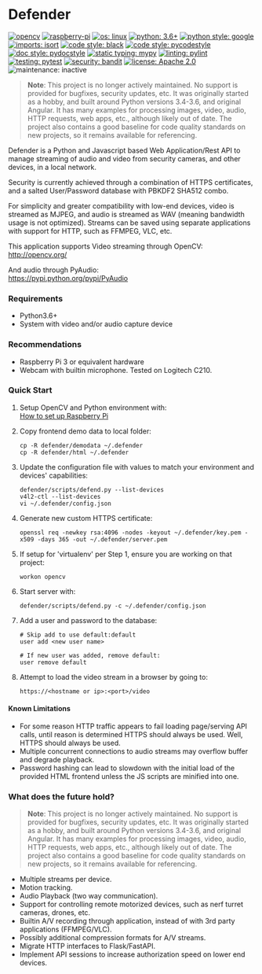 # Defender

[![opencv](https://img.shields.io/badge/-OpenCV-%23white.svg?logo=opencv&logoColor=white)](https://opencv.org/)
[![raspberry-pi](https://img.shields.io/badge/-Raspberry_Pi-C51A4A?logo=Raspberry-Pi&logoColor=white)](https://www.raspberrypi.com/)
[![os: linux](https://img.shields.io/badge/os-linux-blue)](https://docs.python.org/3.6/)
[![python: 3.6+](https://img.shields.io/badge/python-3.6_|_3.7-blue)](https://devguide.python.org/versions)
[![python style: google](https://img.shields.io/badge/python%20style-google-blue)](https://google.github.io/styleguide/pyguide.html)
[![imports: isort](https://img.shields.io/badge/%20imports-isort-%231674b1?style=flat&labelColor=ef8336)](https://github.com/PyCQA/isort)
[![code style: black](https://img.shields.io/badge/code%20style-black-000000.svg)](https://github.com/psf/black)
[![code style: pycodestyle](https://img.shields.io/badge/code%20style-pycodestyle-green)](https://github.com/PyCQA/pycodestyle)
[![doc style: pydocstyle](https://img.shields.io/badge/doc%20style-pydocstyle-green)](https://github.com/PyCQA/pydocstyle)
[![static typing: mypy](https://img.shields.io/badge/static_typing-mypy-green)](https://github.com/python/mypy)
[![linting: pylint](https://img.shields.io/badge/linting-pylint-yellowgreen)](https://github.com/PyCQA/pylint)
[![testing: pytest](https://img.shields.io/badge/testing-pytest-yellowgreen)](https://github.com/pytest-dev/pytest)
[![security: bandit](https://img.shields.io/badge/security-bandit-black)](https://github.com/PyCQA/bandit)
[![license: Apache 2.0](https://img.shields.io/badge/license-Apache_2.0-lightgrey)](LICENSE)
![maintenance: inactive](https://img.shields.io/badge/Maintenance%20Status-Inactive-yellowgreen.svg)


> **Note**: This project is no longer actively maintained. No support is provided for bugfixes, security updates, etc.
It was originally started as a hobby, and built around Python versions 3.4-3.6, and original Angular. It has many
examples for processing images, video, audio, HTTP requests, web apps, etc., although likely out of date. The project
also contains a good baseline for code quality standards on new projects, so it remains available for referencing.

Defender is a Python and Javascript based Web Application/Rest API to manage streaming of audio and
video from security cameras, and other devices, in a local network.

Security is currently achieved through a combination of HTTPS certificates, and a salted
User/Password database with PBKDF2 SHA512 combo.

For simplicity and greater compatibility with low-end devices, video is streamed as MJPEG, and audio
is streamed as WAV (meaning bandwidth usage is not optimized). Streams can be saved using separate
applications with support for HTTP, such as FFMPEG, VLC, etc.

This application supports Video streaming through OpenCV:  
http://opencv.org/

And audio through PyAudio:  
https://pypi.python.org/pypi/PyAudio


### Requirements

* Python3.6+
* System with video and/or audio capture device


### Recommendations

* Raspberry Pi 3 or equivalent hardware
* Webcam with builtin microphone. Tested on Logitech C210.


### Quick Start

1. Setup OpenCV and Python environment with:  
[How to set up Raspberry Pi](SETUP.md)

2. Copy frontend demo data to local folder:
    ```
    cp -R defender/demodata ~/.defender
    cp -R defender/html ~/.defender
    ```

3. Update the configuration file with values to match your environment and devices' capabilities:
    ```
    defender/scripts/defend.py --list-devices
    v4l2-ctl --list-devices
    vi ~/.defender/config.json
    ```

4. Generate new custom HTTPS certificate:
    ```
    openssl req -newkey rsa:4096 -nodes -keyout ~/.defender/key.pem -x509 -days 365 -out ~/.defender/server.pem
    ```

5. If setup for 'virtualenv' per Step 1, ensure you are working on that project:
    ```
    workon opencv
    ```

6. Start server with:
    ```
    defender/scripts/defend.py -c ~/.defender/config.json
    ```

7. Add a user and password to the database:
    ```
    # Skip add to use default:default
    user add <new user name>
    
    # If new user was added, remove default:
    user remove default
    ```

8. Attempt to load the video stream in a browser by going to:
    ```
    https://<hostname or ip>:<port>/video
    ```


#### Known Limitations

* For some reason HTTP traffic appears to fail loading page/serving API calls, until reason is
determined HTTPS should always be used. Well, HTTPS should always be used.
* Multiple concurrent connections to audio streams may overflow buffer and degrade playback.
* Password hashing can lead to slowdown with the initial load of the provided HTML frontend
unless the JS scripts are minified into one.


### What does the future hold?

> **Note**: This project is no longer actively maintained. No support is provided for bugfixes, security updates, etc.
It was originally started as a hobby, and built around Python versions 3.4-3.6, and original Angular. It has many
examples for processing images, video, audio, HTTP requests, web apps, etc., although likely out of date. The project
also contains a good baseline for code quality standards on new projects, so it remains available for referencing.

* Multiple streams per device.
* Motion tracking.
* Audio Playback (two way communication).
* Support for controlling remote motorized devices, such as nerf turret cameras, drones, etc.
* Builtin A/V recording through application, instead of with 3rd party applications (FFMPEG/VLC).
* Possibly additional compression formats for A/V streams.
* Migrate HTTP interfaces to Flask/FastAPI.
* Implement API sessions to increase authorization speed on lower end devices.
